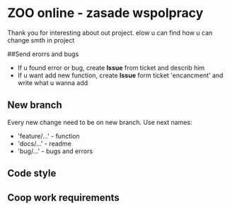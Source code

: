 # ZOO online - zasade wspolpracy
Thank you for interesting about out project. elow u can find how u can change smth in project

##Send erorrs and bugs
- If u found error or bug, create **Issue** from ticket and describ him
- If u want add new function, create **Issue** form ticket 'encancment' and write what u wanna add

## New branch
Every new change need to be on new branch. Use next names:
- 'feature/...' - function
- 'docs/...' - readme
- 'bug/...' - bugs and errors

## Code style

## Coop work requirements
